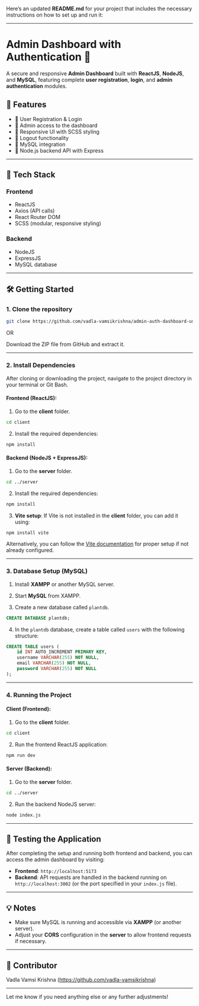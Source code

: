 Here’s an updated **README.md** for your project that includes the necessary instructions on how to set up and run it:

---

# Admin Dashboard with Authentication 🚀

A secure and responsive **Admin Dashboard** built with **ReactJS**, **NodeJS**, and **MySQL**, featuring complete **user registration**, **login**, and **admin authentication** modules.

## 🔐 Features

* 🔸 User Registration & Login
* 🔸 Admin access to the dashboard
* 🔸 Responsive UI with SCSS styling
* 🔸 Logout functionality
* 🔸 MySQL integration
* 🔸 Node.js backend API with Express

---

## 📂 Tech Stack

### Frontend

* ReactJS
* Axios (API calls)
* React Router DOM
* SCSS (modular, responsive styling)

### Backend

* NodeJS
* ExpressJS
* MySQL database

---

## 🛠️ Getting Started

### 1. Clone the repository

```bash
git clone https://github.com/vadla-vamsikrishna/admin-auth-dashboard-using-react.js-node.js-MySQL.git
```

OR

Download the ZIP file from GitHub and extract it.

---

### 2. Install Dependencies

After cloning or downloading the project, navigate to the project directory in your terminal or Git Bash.

#### Frontend (ReactJS):

1. Go to the **client** folder.

```bash
cd client
```

2. Install the required dependencies:

```bash
npm install
```

#### Backend (NodeJS + ExpressJS):

1. Go to the **server** folder.

```bash
cd ../server
```

2. Install the required dependencies:

```bash
npm install
```

3. **Vite setup**: If Vite is not installed in the **client** folder, you can add it using:

```bash
npm install vite
```

Alternatively, you can follow the [Vite documentation](https://vitejs.dev/guide/) for proper setup if not already configured.

---

### 3. Database Setup (MySQL)

1. Install **XAMPP** or another MySQL server.

2. Start **MySQL** from XAMPP.

3. Create a new database called `plantdb`.

```sql
CREATE DATABASE plantdb;
```

4. In the `plantdb` database, create a table called `users` with the following structure:

```sql
CREATE TABLE users (
    id INT AUTO_INCREMENT PRIMARY KEY,
    username VARCHAR(255) NOT NULL,
    email VARCHAR(255) NOT NULL,
    password VARCHAR(255) NOT NULL
);
```

---

### 4. Running the Project

#### Client (Frontend):

1. Go to the **client** folder.

```bash
cd client
```

2. Run the frontend ReactJS application:

```bash
npm run dev
```

#### Server (Backend):

1. Go to the **server** folder.

```bash
cd ../server
```

2. Run the backend NodeJS server:

```bash
node index.js
```

---

## 🎯 Testing the Application

After completing the setup and running both frontend and backend, you can access the admin dashboard by visiting:

* **Frontend**: `http://localhost:5173`
* **Backend**: API requests are handled in the backend running on `http://localhost:3002` (or the port specified in your `index.js` file).

---

## 💡 Notes

* Make sure MySQL is running and accessible via **XAMPP** (or another server).
* Adjust your **CORS** configuration in the **server** to allow frontend requests if necessary.

---

## 👥 Contributor

 Vadla Vamsi Krishna (https://github.com/vadla-vamsikrishna)

---

Let me know if you need anything else or any further adjustments!
